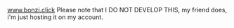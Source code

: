www.bonzi.click
Please note that I DO NOT DEVELOP THIS, my friend does, i'm just hosting it on my account.
